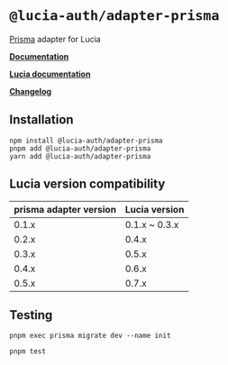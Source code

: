 # `@lucia-auth/adapter-prisma`

[Prisma](https://www.prisma.io) adapter for Lucia

**[Documentation](https://lucia-auth.vercel.app/learn/adapters/prisma)**

**[Lucia documentation](https://lucia-auth.vercel.app)**

**[Changelog](https://github.com/pilcrowOnPaper/lucia-auth/blob/main/packages/adapter-prisma/CHANGELOG.md)**

## Installation

```
npm install @lucia-auth/adapter-prisma
pnpm add @lucia-auth/adapter-prisma
yarn add @lucia-auth/adapter-prisma
```

## Lucia version compatibility

| prisma adapter version | Lucia version |
| ---------------------- | ------------- |
| 0.1.x                  | 0.1.x ~ 0.3.x |
| 0.2.x                  | 0.4.x         |
| 0.3.x                  | 0.5.x         |
| 0.4.x                  | 0.6.x         |
| 0.5.x                  | 0.7.x         |

## Testing

```
pnpm exec prisma migrate dev --name init
```

```
pnpm test
```
